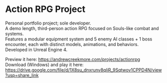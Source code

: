 # Action RPG Project

Personal portfolio project; sole developer.  
A demo length, third-person action RPG focused on Souls-like combat and systems.  
Features a modular equipment system and 5 enemy AI classes + 1 boss encounter, each with distinct models, animations, and behaviors.  
Developed in Unreal Engine 4.  

Preview it here: https://andrewcreekmore.com/projects/actionrpg  
Download (Windows) and play it here: https://drive.google.com/file/d/1X8su_dnxrunv8qIiR_9Sqtwov1CPPD4N/view?usp=share_link

